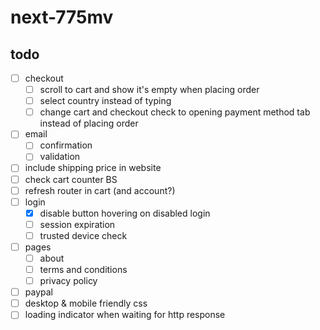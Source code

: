 # next-775mv

## todo

- [ ] checkout
  - [ ] scroll to cart and show it's empty when placing order
  - [ ] select country instead of typing
  - [ ] change cart and checkout check to opening payment method tab instead of placing order
- [ ] email
  - [ ] confirmation
  - [ ] validation
- [ ] include shipping price in website
- [ ] check cart counter BS
- [ ] refresh router in cart (and account?)
- [ ] login
  - [x] disable button hovering on disabled login
  - [ ] session expiration
  - [ ] trusted device check
- [ ] pages
  - [ ] about
  - [ ] terms and conditions
  - [ ] privacy policy
- [ ] paypal
- [ ] desktop & mobile friendly css
- [ ] loading indicator when waiting for http response